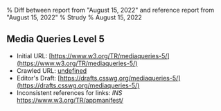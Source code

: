 % Diff between report from "August 15, 2022" and reference report from "August 15, 2022"
% Strudy
% August 15, 2022

## Media Queries Level 5

- Initial URL: [https://www.w3.org/TR/mediaqueries-5/](https://www.w3.org/TR/mediaqueries-5/)
- Crawled URL: [undefined](undefined)
- Editor's Draft: [https://drafts.csswg.org/mediaqueries-5/](https://drafts.csswg.org/mediaqueries-5/)
- Inconsistent references for links: *INS* https://www.w3.org/TR/appmanifest/




